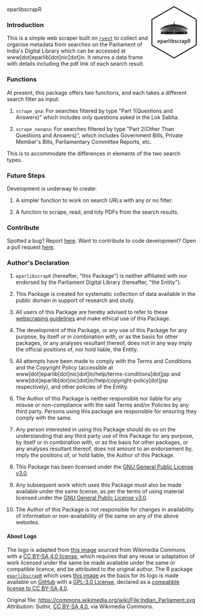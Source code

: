 eparlibscrapR <img src='man/figures/logo.png' align="right" height="139" />

### Introduction

This is a simple web scraper built on [`rvest`](https://rvest.tidyverse.org/) to collect and organise metadata from searches on the Parliament of India's Digital Library which can be accessed at www[dot]eparlib[dot]nic[dot]in. It returns a data frame with details including the pdf link of each search result.


### Functions

At present, this package offers two functions, and each takes a different search filter as input:

1. `scrape_qna`: For searches filtered by type "Part 1(Questions and Answers)" which includes only questions asked in the Lok Sabha.

2. `scrape_nonqna`: For searches filtered by type "Part 2(Other Than Questions and Answers)", which includes Government Bills, Private Member's Bills, Parliamentary Committee Reports, etc.

This is to accommodate the differences in elements of the two search types.


### Future Steps

Development is underway to create:

1. A simpler function to work on search URLs with any or no filter.

2. A function to scrape, read, and tidy PDFs from the search results.


### Contribute

Spotted a bug? Report [here](https://github.com/avkarandikar/eparlibscrapR/issues). Want to contribute to code development? Open a pull request [here](https://github.com/avkarandikar/eparlibscrapR).



### Author's Declaration

1. `eparlibscrapR` (hereafter, "this Package") is neither affiliated with nor endorsed by the Parliament Digital Library (hereafter, "the Entity").

2. This Package is created for systematic collection of data available in the public domain in support of research and study.

3. All users of this Package are hereby advised to refer to these [webscraping guidelines](https://towardsdatascience.com/ethics-in-web-scraping-b96b18136f01) and make ethical use of this Package.

4. The development of this Package, or any use of this Package for any purpose, by itself or in combination with, or as the basis for other packages, or any analyses resultant thereof, does not in any way imply the official positions of, nor hold liable, the Entity.

5. All attempts have been made to comply with the Terms and Conditions and the Copyright Policy (accessible at www[dot]eparlib[dot]nic[dot]in/help/terms-conditions[dot]jsp and www[dot]eparlib[dot]nic[dot]in/help/copyright-policy[dot]jsp respectively), and other policies of the Entity.

6. The Author of this Package is neither responsible nor liable for any misuse or non-compliance with the said Terms and/or Policies by any third party. Persons using this package are responsible for ensuring they comply with the same.

7. Any person interested in using this Package should do so on the understanding that any third party use of this Package for any purpose, by itself or in combination with, or as the basis for other packages, or any analyses resultant thereof, does not amount to an endorsement by, imply the positions of, or hold liable, the Author of this Package.

8. This Package has been licensed under the [GNU General Public License v3.0](https://github.com/avkarandikar/eparlibscrapR/blob/main/LICENSE.md).

9. Any subsequent work which uses this Package must also be made available under the same license, as per the terms of using material licensed under the [GNU General Public License v3.0](https://www.gnu.org/licenses/gpl-3.0.en.html).

10. The Author of this Package is not responsible for changes in availability of information or non-availability of the same on any of the above websites.


#### About Logo

The logo is adapted from [this image](https://commons.wikimedia.org/wiki/File:Indian_Parliament.svg) sourced from Wikimedia Commons with a [CC BY-SA 4.0 license](https://creativecommons.org/licenses/by-sa/4.0/deed.en), which requires that any reuse or adaptation of work licensed under the same be made available under the same or compatible licence, and be attributed to the original author. The R package [`eparlibscrapR`](https://github.com/avkarandikar/eparlibscrapR) which uses [this image](https://commons.wikimedia.org/wiki/File:Indian_Parliament.svg) as the basis for its logo is made available on [GitHub](https://github.com/avkarandikar/eparlibscrapR) with a [GPL-3.0 License](https://www.gnu.org/licenses/gpl-3.0.html), declared as a [compatible license to CC BY-SA 4.0](https://creativecommons.org/share-your-work/licensing-considerations/compatible-licenses).

Original file: https://commons.wikimedia.org/wiki/File:Indian_Parliament.svg \
Attribution: Suthir, [CC BY-SA 4.0](https://creativecommons.org/licenses/by-sa/4.0), via Wikimedia Commons.
